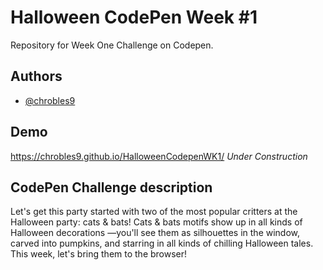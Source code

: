 # Halloween CodePen Week #1

Repository for Week One Challenge on Codepen.

## Authors

- [@chrobles9](https://www.github.com/chrobles9)


## Demo

https://chrobles9.github.io/HalloweenCodepenWK1/
*Under Construction*

## CodePen Challenge description
Let's get this party started with two of the most popular critters at the Halloween party: cats & bats!
Cats & bats motifs show up in all kinds of Halloween decorations —you'll see them as silhouettes in the window, carved into pumpkins, and starring in all kinds of chilling Halloween tales.
This week, let's bring them to the browser!


